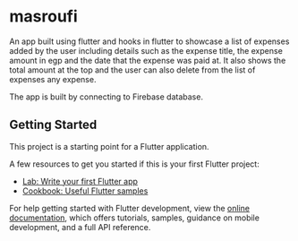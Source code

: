 # masroufi

An app built using flutter and hooks in flutter to showcase a list of expenses added by the user including details such as the expense title, the expense amount in egp and the date that the expense was paid at. It also shows the total amount at the top and the user can also delete from the list of expenses any expense.

The app is built by connecting to Firebase database.

## Getting Started

This project is a starting point for a Flutter application.

A few resources to get you started if this is your first Flutter project:

- [Lab: Write your first Flutter app](https://docs.flutter.dev/get-started/codelab)
- [Cookbook: Useful Flutter samples](https://docs.flutter.dev/cookbook)

For help getting started with Flutter development, view the
[online documentation](https://docs.flutter.dev/), which offers tutorials,
samples, guidance on mobile development, and a full API reference.
